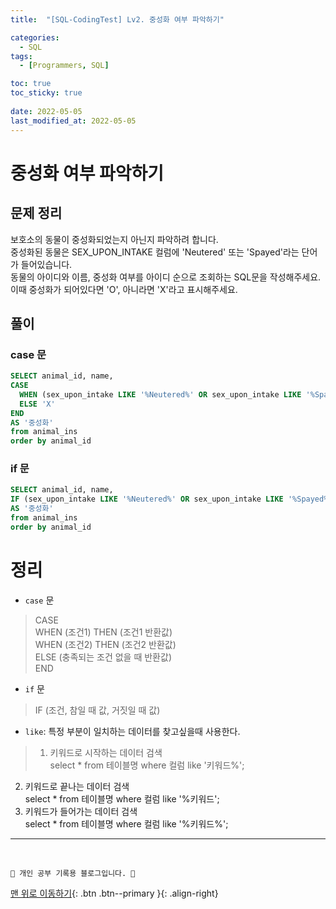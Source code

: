```yaml
---
title:  "[SQL-CodingTest] Lv2. 중성화 여부 파악하기"

categories:
  - SQL
tags:
  - [Programmers, SQL]

toc: true
toc_sticky: true
 
date: 2022-05-05
last_modified_at: 2022-05-05
---
```


# 중성화 여부 파악하기
## 문제 정리
보호소의 동물이 중성화되었는지 아닌지 파악하려 합니다. <br>
중성화된 동물은 SEX_UPON_INTAKE 컬럼에 'Neutered' 또는 'Spayed'라는 단어가 들어있습니다. <br>
동물의 아이디와 이름, 중성화 여부를 아이디 순으로 조회하는 SQL문을 작성해주세요. <br>
이때 중성화가 되어있다면 'O', 아니라면 'X'라고 표시해주세요.
## 풀이
### case 문
```sql
SELECT animal_id, name, 
CASE 
  WHEN (sex_upon_intake LIKE '%Neutered%' OR sex_upon_intake LIKE '%Spayed%') THEN 'O' 
  ELSE 'X' 
END 
AS '중성화'
from animal_ins
order by animal_id
```
### if 문
```sql
SELECT animal_id, name, 
IF (sex_upon_intake LIKE '%Neutered%' OR sex_upon_intake LIKE '%Spayed%', 'O', 'X') 
AS '중성화'
from animal_ins
order by animal_id
```
# 정리
- `case` 문
> CASE<br>
>WHEN (조건1) THEN (조건1 반환값)<br>
>WHEN (조건2) THEN (조건2 반환값)<br>
>ELSE (충족되는 조건 없을 때 반환값)<br>
>END<br>

- `if` 문
> IF (조건, 참일 때 값, 거짓일 때 값)

- `like`: 특정 부분이 일치하는 데이터를 찾고싶을때 사용한다.
>1. 키워드로 시작하는 데이터 검색<br>
select * from 테이블명 where 컬럼 like '키워드%';<br>
2. 키워드로 끝나는 데이터 검색<br>
select * from 테이블명 where 컬럼 like '%키워드';<br>
3. 키워드가 들어가는 데이터 검색<br>
select * from 테이블명 where 컬럼 like '%키워드%';



***
<br>

    💛 개인 공부 기록용 블로그입니다. 👻

[맨 위로 이동하기](#){: .btn .btn--primary }{: .align-right}